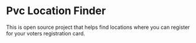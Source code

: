 # Pvc Location Finder

This is open source project that helps find locations where you can register for your voters registration card.


